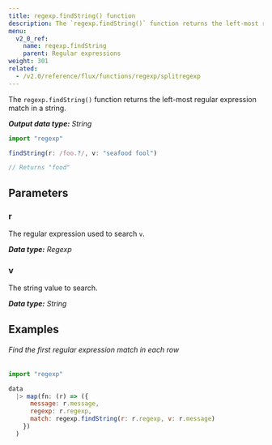 ```yaml
---
title: regexp.findString() function
description: The `regexp.findString()` function returns the left-most regular expression match in a string.
menu:
  v2_0_ref:
    name: regexp.findString
    parent: Regular expressions
weight: 301
related:
  - /v2.0/reference/flux/functions/regexp/splitregexp
---
```


The `regexp.findString()` function returns the left-most regular expression match in a string.

_**Output data type:** String_

```js
import "regexp"

findString(r: /foo.?/, v: "seafood fool")

// Returns "food"
```

## Parameters

### r
The regular expression used to search `v`.

_**Data type:** Regexp_

### v
The string value to search.

_**Data type:** String_

## Examples

###### Find the first regular expression match in each row
```js
import "regexp"

data
  |> map(fn: (r) => ({
      message: r.message,
      regexp: r.regexp,
      match: regexp.findString(r: r.regexp, v: r.message)
    })
  )
```
